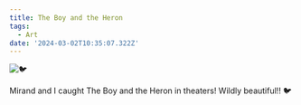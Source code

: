 ```yaml
---
title: The Boy and the Heron
tags:
  - Art
date: '2024-03-02T10:35:07.322Z'
---
```


![🐦](http://res.cloudinary.com/cpadilla/image/upload/v1709329465/chrisdpadilla/blog/art/newtgjjkhh0anu19kkk9.jpg)

Mirand and I caught The Boy and the Heron in theaters! Wildly beautiful!! 🐦
